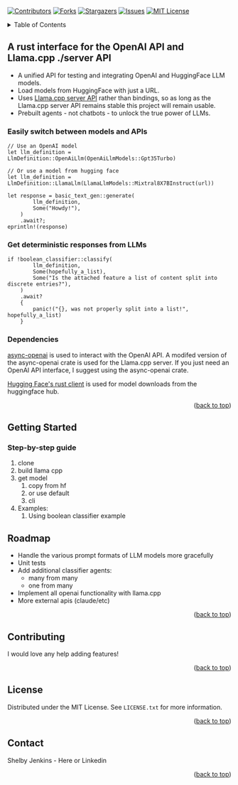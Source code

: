 <!-- Improved compatibility of back to top link: See: https://github.com/othneildrew/Best-README-Template/pull/73 -->
<a name="readme-top"></a>
<!--
*** Thanks for checking out the Best-README-Template. If you have a suggestion
*** that would make this better, please fork the repo and create a pull request
*** or simply open an issue with the tag "enhancement".
*** Don't forget to give the project a star!
*** Thanks again! Now go create something AMAZING! :D
-->



<!-- PROJECT SHIELDS -->
<!--
*** I'm using markdown "reference style" links for readability.
*** Reference links are enclosed in brackets [ ] instead of parentheses ( ).
*** See the bottom of this document for the declaration of the reference variables
*** for contributors-url, forks-url, etc. This is an optional, concise syntax you may use.
*** https://www.markdownguide.org/basic-syntax/#reference-style-links
-->
[![Contributors][contributors-shield]][contributors-url]
[![Forks][forks-shield]][forks-url]
[![Stargazers][stars-shield]][stars-url]
[![Issues][issues-shield]][issues-url]
[![MIT License][license-shield]][license-url]
<!-- [![LinkedIn][linkedin-shield]][linkedin-url] -->




<!-- TABLE OF CONTENTS -->
<details>
  <summary>Table of Contents</summary>
  <ol>
    <li>
      <a href="#about-the-project">About The Project</a>
    </li>
    <li>
      <a href="#getting-started">Getting Started</a>
    </li>
    <li><a href="#roadmap">Roadmap</a></li>
    <li><a href="#contributing">Contributing</a></li>
    <li><a href="#license">License</a></li>
    <li><a href="#contact">Contact</a></li>
  </ol>
</details>



<!-- ABOUT THE PROJECT -->

## A rust interface for the OpenAI API and Llama.cpp ./server API 

* A unified API for testing and integrating OpenAI and HuggingFace LLM models.
* Load models from HuggingFace with just a URL.
* Uses <a href="https://github.com/ggerganov/llama.cpp/tree/master/examples/server">Llama.cpp server API</a> rather than bindings, so as long as the Llama.cpp server API remains stable this project will remain usable.
* Prebuilt agents - not chatbots - to unlock the true power of LLMs.

### Easily switch between models and APIs
```
// Use an OpenAI model
let llm_definition = LlmDefinition::OpenAiLlm(OpenAiLlmModels::Gpt35Turbo)

// Or use a model from hugging face
let llm_definition = LlmDefinition::LlamaLlm(LlamaLlmModels::Mixtral8X7BInstruct(url))

let response = basic_text_gen::generate(
        llm_definition,
        Some("Howdy!"),
    )
    .await?;
eprintln!(response)
```
### Get deterministic responses from LLMs
```
if !boolean_classifier::classify(
        llm_definition,
        Some(hopefully_a_list),
        Some("Is the attached feature a list of content split into discrete entries?"),
    )
    .await?
    {
        panic!("{}, was not properly split into a list!", hopefully_a_list)
    }

```
### Dependencies 
<a href="https://github.com/64bit/async-openai">async-openai</a> is used to interact with the OpenAI API. A modifed version of the async-openai crate is used for the Llama.cpp server. If you just need an OpenAI API interface, I suggest using the async-openai crate.

<a href="https://github.com/huggingface/hf-hub"> Hugging Face's rust client</a> is used for model downloads from the huggingface hub. 

<p align="right">(<a href="#readme-top">back to top</a>)</p>

<!-- GETTING STARTED -->
## Getting Started

### Step-by-step guide
1. clone
2. build llama cpp
3. get model
    1. copy from hf
    2. or use default
    3. cli
4. Examples:
   1. Using boolean classifier example




<!-- ROADMAP -->
## Roadmap

* Handle the various prompt formats of LLM models more gracefully
* Unit tests
* Add additional classifier agents:
    * many from many
    * one from many
* Implement all openai functionality with llama.cpp
* More external apis (claude/etc)
  
<p align="right">(<a href="#readme-top">back to top</a>)</p>

<!-- CONTRIBUTING -->
## Contributing

I would love any help adding features!


<p align="right">(<a href="#readme-top">back to top</a>)</p>



<!-- LICENSE -->
## License

Distributed under the MIT License. See `LICENSE.txt` for more information.

<p align="right">(<a href="#readme-top">back to top</a>)</p>



<!-- CONTACT -->
## Contact

Shelby Jenkins - Here or Linkedin 


<p align="right">(<a href="#readme-top">back to top</a>)</p>


<!-- MARKDOWN LINKS & IMAGES -->
<!-- https://www.markdownguide.org/basic-syntax/#reference-style-links -->
[contributors-shield]: https://img.shields.io/github/contributors/ShelbyJenkins/llm_client.svg?style=for-the-badge
[contributors-url]: https://github.com/ShelbyJenkins/shelby-as-a-service/graphs/contributors
[forks-shield]: https://img.shields.io/github/forks/ShelbyJenkins/llm_client.svg?style=for-the-badge
[forks-url]: https://github.com/ShelbyJenkins/shelby-as-a-service/network/members
[stars-shield]: https://img.shields.io/github/stars/ShelbyJenkins/llm_client.svg?style=for-the-badge
[stars-url]: https://github.com/ShelbyJenkins/shelby-as-a-service/stargazers
[issues-shield]: https://img.shields.io/github/issues/ShelbyJenkins/llm_client.svg?style=for-the-badge
[issues-url]: https://github.com/ShelbyJenkins/shelby-as-a-service/issues
[license-shield]: https://img.shields.io/github/license/ShelbyJenkins/llm_client.svg?style=for-the-badge
[license-url]: https://github.com/ShelbyJenkins/shelby-as-a-service/blob/master/LICENSE.txt
<!-- [linkedin-shield]: https://img.shields.io/badge/-LinkedIn-black.svg?style=for-the-badge&logo=linkedin&colorB=555
[linkedin-url]: https://www.linkedin.com -->

